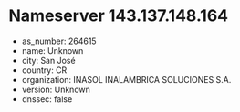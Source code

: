 # Nameserver 143.137.148.164

* as_number: 264615
* name: Unknown
* city: San José
* country: CR
* organization: INASOL INALAMBRICA SOLUCIONES S.A.
* version: Unknown
* dnssec: false
